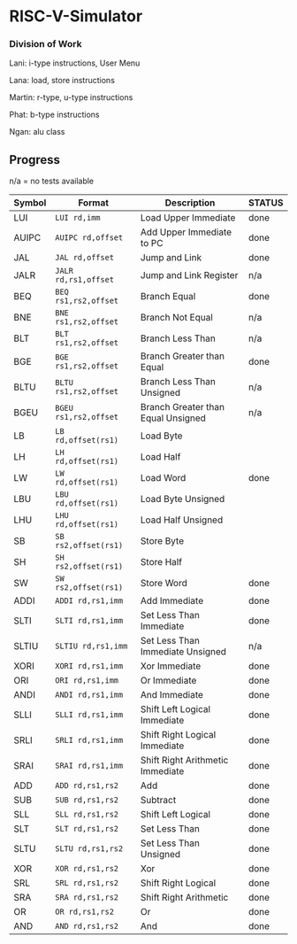 # RISC-V-Simulator
### Division of Work
Lani: i-type instructions, User Menu 

Lana: load, store instructions

Martin: r-type, u-type instructions

Phat: b-type instructions

Ngan: alu class

## Progress

n/a = no tests available 

| Symbol  | Format                | Description                        | STATUS      |
| ------- | --------------------- | ---------------------------------- | ----------- |
| LUI     | `LUI rd,imm`          | Load Upper Immediate               | done |
| AUIPC   | `AUIPC rd,offset`     | Add Upper Immediate to PC          | done |
| JAL     | `JAL rd,offset`       | Jump and Link                      | done |
| JALR    | `JALR rd,rs1,offset`  | Jump and Link Register             | n/a |
| BEQ     | `BEQ rs1,rs2,offset`  | Branch Equal                       | done |
| BNE     | `BNE rs1,rs2,offset`  | Branch Not Equal                   | n/a |
| BLT     | `BLT rs1,rs2,offset`  | Branch Less Than                   | n/a |
| BGE     | `BGE rs1,rs2,offset`  | Branch Greater than Equal          | done |
| BLTU    | `BLTU rs1,rs2,offset` | Branch Less Than Unsigned          | n/a |
| BGEU    | `BGEU rs1,rs2,offset` | Branch Greater than Equal Unsigned | n/a |
| LB      | `LB rd,offset(rs1)`   | Load Byte                          |  |
| LH      | `LH rd,offset(rs1)`   | Load Half                          |  |
| LW      | `LW rd,offset(rs1)`   | Load Word                          | done |
| LBU     | `LBU rd,offset(rs1)`  | Load Byte Unsigned                 |  |
| LHU     | `LHU rd,offset(rs1)`  | Load Half Unsigned                 |  |
| SB      | `SB rs2,offset(rs1)`  | Store Byte                         |  |
| SH      | `SH rs2,offset(rs1)`  | Store Half                         |  |
| SW      | `SW rs2,offset(rs1)`  | Store Word                         | done |
| ADDI    | `ADDI rd,rs1,imm`     | Add Immediate                      | done |
| SLTI    | `SLTI rd,rs1,imm`     | Set Less Than Immediate            | done |
| SLTIU   | `SLTIU rd,rs1,imm`    | Set Less Than Immediate Unsigned   | n/a |
| XORI    | `XORI rd,rs1,imm`     | Xor Immediate                      | done |
| ORI     | `ORI rd,rs1,imm`      | Or Immediate                       | done |
| ANDI    | `ANDI rd,rs1,imm`     | And Immediate                      | done |
| SLLI    | `SLLI rd,rs1,imm`     | Shift Left Logical Immediate       | done |
| SRLI    | `SRLI rd,rs1,imm`     | Shift Right Logical Immediate      | done |
| SRAI    | `SRAI rd,rs1,imm`     | Shift Right Arithmetic Immediate   | done |
| ADD     | `ADD rd,rs1,rs2`      | Add                                | done |
| SUB     | `SUB rd,rs1,rs2`      | Subtract                           | done |
| SLL     | `SLL rd,rs1,rs2`      | Shift Left Logical                 | done |
| SLT     | `SLT rd,rs1,rs2`      | Set Less Than                      | done |
| SLTU    | `SLTU rd,rs1,rs2`     | Set Less Than Unsigned             | done |
| XOR     | `XOR rd,rs1,rs2`      | Xor                                | done |
| SRL     | `SRL rd,rs1,rs2`      | Shift Right Logical                | done |
| SRA     | `SRA rd,rs1,rs2`      | Shift Right Arithmetic             | done |
| OR      | `OR rd,rs1,rs2`       | Or                                 | done |
| AND     | `AND rd,rs1,rs2`      | And                                | done |

